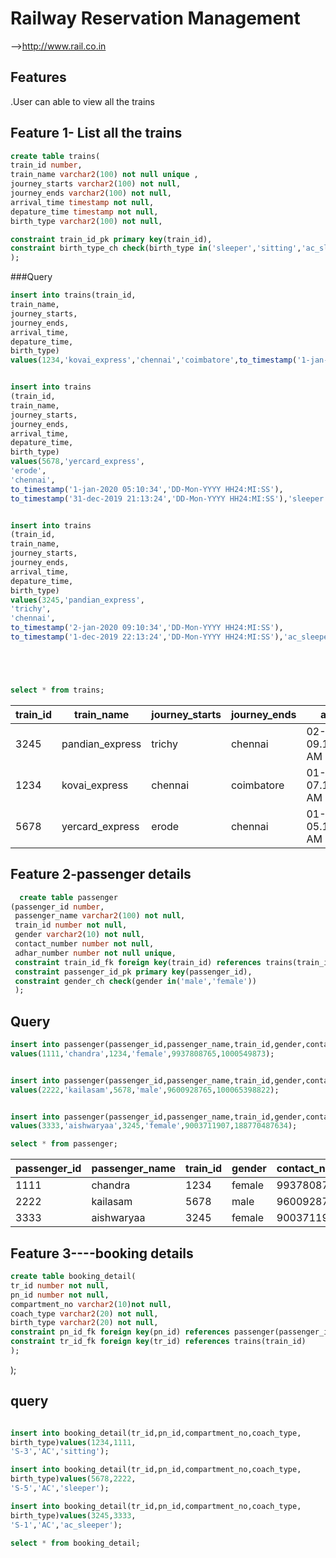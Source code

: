 # Railway Reservation Management
-->http://www.rail.co.in
## Features
.User can able to view all the trains 

## Feature 1- List all the trains 
```sql
create table trains(
train_id number,
train_name varchar2(100) not null unique ,
journey_starts varchar2(100) not null,
journey_ends varchar2(100) not null,
arrival_time timestamp not null,
depature_time timestamp not null,
birth_type varchar2(100) not null,

constraint train_id_pk primary key(train_id),
constraint birth_type_ch check(birth_type in('sleeper','sitting','ac_sleeper','ac_sitting'))
);

```

###Query
```sql
insert into trains(train_id,
train_name,
journey_starts,
journey_ends,
arrival_time,
depature_time,
birth_type)
values(1234,'kovai_express','chennai','coimbatore',to_timestamp('1-jan-2020 07:10:34','DD-Mon-YYYY HH24:MI:SS'),to_timestamp('31-dec-2019 23:13:24','DD-Mon-YYYY HH24:MI:SS'),'sitting');


insert into trains
(train_id,
train_name,
journey_starts,
journey_ends,
arrival_time,
depature_time,
birth_type)
values(5678,'yercard_express',
'erode',
'chennai',
to_timestamp('1-jan-2020 05:10:34','DD-Mon-YYYY HH24:MI:SS'),
to_timestamp('31-dec-2019 21:13:24','DD-Mon-YYYY HH24:MI:SS'),'sleeper');


insert into trains
(train_id,
train_name,
journey_starts,
journey_ends,
arrival_time,
depature_time,
birth_type)
values(3245,'pandian_express',
'trichy',
'chennai',
to_timestamp('2-jan-2020 09:10:34','DD-Mon-YYYY HH24:MI:SS'),
to_timestamp('1-dec-2019 22:13:24','DD-Mon-YYYY HH24:MI:SS'),'ac_sleeper');





select * from trains;
```
| train_id | train_name      | journey_starts | journey_ends | arrival_time                  | depature_time                | birth_type |
|----------|-----------------|----------------|--------------|-------------------------------|------------------------------|-----------|
| 3245     | pandian_express | trichy         | chennai      | 02-JAN-20 09.10.34.000000 AM  | 01-DEC-19 10.13.24.000000 PM | ac_sleeper |
| 1234     | kovai_express   | chennai        | coimbatore   | 01-JAN-20 07.10.34.000000 AM  | 31-DEC-19 11.13.24.000000 PM | sitting    |
| 5678     | yercard_express | erode          | chennai      | 01-JAN-20 05.10.34.000000 AM  | 31-DEC-19 09.13.24.000000 PM | sleeper    


## Feature 2-passenger details 
```sql
  create table passenger
(passenger_id number,
 passenger_name varchar2(100) not null,
 train_id number not null,
 gender varchar2(10) not null,
 contact_number number not null,
 adhar_number number not null unique,
 constraint train_id_fk foreign key(train_id) references trains(train_id),
 constraint passenger_id_pk primary key(passenger_id),
 constraint gender_ch check(gender in('male','female'))
 );
  ```
  ## Query 
  ```sql
 insert into passenger(passenger_id,passenger_name,train_id,gender,contact_number,adhar_number)
 values(1111,'chandra',1234,'female',9937808765,1000549873);
 
 
  insert into passenger(passenger_id,passenger_name,train_id,gender,contact_number,adhar_number)
 values(2222,'kailasam',5678,'male',9600928765,100065398822);
 
 
 insert into passenger(passenger_id,passenger_name,train_id,gender,contact_number,adhar_number)
 values(3333,'aishwaryaa',3245,'female',9003711907,188770487634);
 
 select * from passenger;
  ```
| passenger_id | passenger_name | train_id | gender | contact_number | adhar_number |
|--------------|----------------|----------|--------|----------------|--------------|
| 1111         | chandra        | 1234     | female | 9937808765     | 1000549873   |
| 2222         | kailasam       | 5678     | male   | 9600928765     | 100065398822 |
| 3333         | aishwaryaa     | 3245     | female | 9003711907     | 188770487634 |
 
  
  
  ## Feature 3----booking details 
  
 ```sql
create table booking_detail(
tr_id number not null, 
pn_id number not null, 
compartment_no varchar2(10)not null,
coach_type varchar2(20) not null,
birth_type varchar2(20) not null,
constraint pn_id_fk foreign key(pn_id) references passenger(passenger_id), 
constraint tr_id_fk foreign key(tr_id) references trains(train_id)
);
```



  );
  
  ## query
  ```sql
 
 insert into booking_detail(tr_id,pn_id,compartment_no,coach_type,
birth_type)values(1234,1111,
'S-3','AC','sitting');

insert into booking_detail(tr_id,pn_id,compartment_no,coach_type,
birth_type)values(5678,2222,
'S-5','AC','sleeper');

insert into booking_detail(tr_id,pn_id,compartment_no,coach_type,
birth_type)values(3245,3333,
'S-1','AC','ac_sleeper');
 
select * from booking_detail;
```
  
  
  
  
  
  
  
